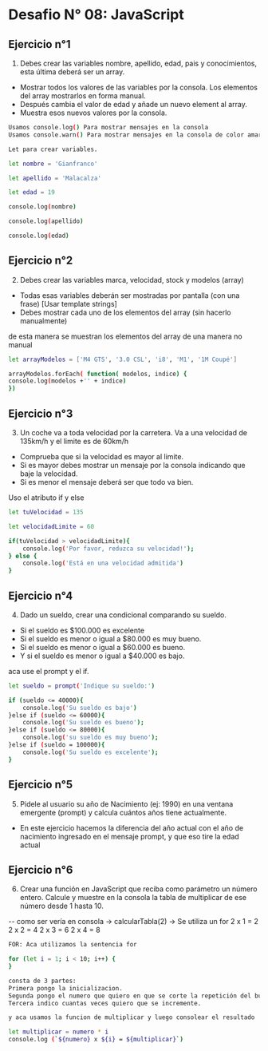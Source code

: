 # Desafio N° 08: JavaScript

## Ejercicio n°1

1. Debes crear las variables nombre, apellido, edad, pais y conocimientos, esta última deberá ser un array.
- Mostrar todos los valores de las variables por la consola. Los elementos del array mostrarlos en forma manual.
- Después cambia el valor de edad y añade un nuevo element al array.
- Muestra esos nuevos valores por la consola.

```sh
Usamos console.log() Para mostrar mensajes en la consola
Usamos console.warn() Para mostrar mensajes en la consola de color amarillo

Let para crear variables.

let nombre = 'Gianfranco'

let apellido = 'Malacalza'

let edad = 19

console.log(nombre)

console.log(apellido)

console.log(edad)
```

## Ejercicio n°2

2. Debes crear las variables marca, velocidad, stock y modelos (array)
- Todas esas variables deberán ser mostradas por pantalla (con una frase) [Usar template strings]
- Debes mostrar cada uno de los elementos del array (sin hacerlo manualmente)

de esta manera se muestran los elementos del array de una manera no manual
```sh
let arrayModelos = ['M4 GTS', '3.0 CSL', 'i8', 'M1', '1M Coupé']

arrayModelos.forEach( function( modelos, indice) {
console.log(modelos +'' + indice)
})
```

## Ejercicio n°3

3. Un coche va a toda velocidad por la carretera. Va a una velocidad de 135km/h y el limite es de 60km/h
- Comprueba que si la velocidad es mayor al limite.
- Si es mayor debes mostrar un mensaje por la consola indicando que baje la velocidad.
- Si es menor el mensaje deberá ser que todo va bien.

Uso el atributo if y else
```sh
let tuVelocidad = 135

let velocidadLimite = 60

if(tuVelocidad > velocidadLimite){
    console.log('Por favor, reduzca su velocidad!');
} else {
    console.log('Está en una velocidad admitida')
}
```

## Ejercicio n°4

4. Dado un sueldo, crear una condicional comparando su sueldo.
- Si el sueldo es $100.000 es excelente
- Si el sueldo es menor o igual a $80.000 es muy bueno.
- Si el sueldo es menor o igual a $60.000 es bueno.
- Y si el sueldo es menor o igual a $40.000 es bajo.

aca use el prompt y el if.
<!-- Aca inicialmente arranque de mayor a menor pero no funcionaba, probe hacerlo al revés y me funciono -->
```sh
let sueldo = prompt('Indique su sueldo:')

if (sueldo <= 40000){
    console.log('Su sueldo es bajo')
}else if (sueldo <= 60000){
    console.log('Su sueldo es bueno');
}else if (sueldo <= 80000){
    console.log('su sueldo es muy bueno');    
}else if (sueldo = 100000){
    console.log('Su sueldo es excelente');
}
```

## Ejercicio n°5


5. Pidele al usuario su año de Nacimiento (ej: 1990) en una ventana emergente (prompt) y calcula cuántos años tiene actualmente.

* En este ejercicio hacemos la diferencia del año actual con el año de nacimiento ingresado en el mensaje prompt, y que eso tire la edad actual

## Ejercicio n°6

6. Crear una función en JavaScript que reciba como parámetro un número entero. Calcule y muestre en la consola la tabla de multiplicar de ese número desde 1 hasta 10.

-- como ser vería en consola -> calcularTabla(2) -> Se utiliza un for
 2 x 1 = 2
 2 x 2 = 4
 2 x 3 = 6
 2 x 4 = 8

 ```sh
FOR: Aca utilizamos la sentencia for

for (let i = 1; i < 10; i++) {  
}

consta de 3 partes:
Primera pongo la inicializacion.
Segunda pongo el numero que quiero en que se corte la repetición del bucle.
Tercera indico cuantas veces quiero que se incremente.

y aca usamos la funcion de multiplicar y luego consolear el resultado

let multiplicar = numero * i
console.log (`${numero} x ${i} = ${multiplicar}`)
```


